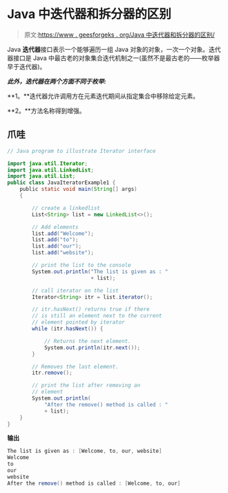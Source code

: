# Java 中迭代器和拆分器的区别

> 原文:[https://www . geesforgeks . org/Java 中迭代器和拆分器的区别/](https://www.geeksforgeeks.org/difference-between-iterator-and-spliterator-in-java/)

Java **迭代器**接口表示一个能够遍历一组 Java 对象的对象，一次一个对象。迭代器接口是 Java 中最古老的对象集合迭代机制之一(虽然不是最古老的——枚举器早于迭代器)。

***此外，迭代器在两个方面不同于枚举:***

**1。**迭代器允许调用方在元素迭代期间从指定集合中移除给定元素。

**2。**方法名称得到增强。

## 爪哇

```java
// Java program to illustrate Iterator interface

import java.util.Iterator;
import java.util.LinkedList;
import java.util.List;
public class JavaIteratorExample1 {
    public static void main(String[] args)
    {

        // create a linkedlist
        List<String> list = new LinkedList<>();

        // Add elements
        list.add("Welcome");
        list.add("to");
        list.add("our");
        list.add("website");

        // print the list to the console
        System.out.println("The list is given as : "
                           + list);

        // call iterator on the list
        Iterator<String> itr = list.iterator();

        // itr.hasNext() returns true if there
        // is still an element next to the current
        // element pointed by iterator
        while (itr.hasNext()) {

            // Returns the next element.
            System.out.println(itr.next());
        }

        // Removes the last element.
        itr.remove();

        // print the list after removing an
        // element
        System.out.println(
            "After the remove() method is called : "
            + list);
    }
}
```

**输出**

```java
The list is given as : [Welcome, to, our, website]
Welcome
to
our
website
After the remove() method is called : [Welcome, to, our]

```